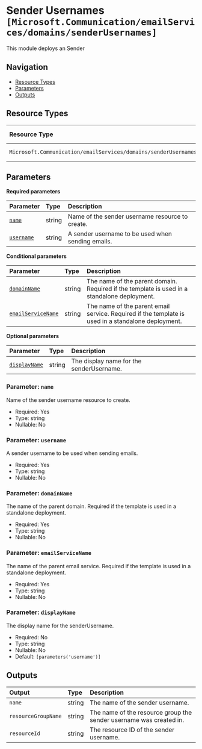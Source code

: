 # Sender Usernames `[Microsoft.Communication/emailServices/domains/senderUsernames]`

This module deploys an Sender

## Navigation

- [Resource Types](#Resource-Types)
- [Parameters](#Parameters)
- [Outputs](#Outputs)

## Resource Types

| Resource Type | API Version |
| :-- | :-- |
| `Microsoft.Communication/emailServices/domains/senderUsernames` | [2023-04-01](https://learn.microsoft.com/en-us/azure/templates/Microsoft.Communication/2023-04-01/emailServices/domains/senderUsernames) |

## Parameters

**Required parameters**

| Parameter | Type | Description |
| :-- | :-- | :-- |
| [`name`](#parameter-name) | string | Name of the sender username resource to create. |
| [`username`](#parameter-username) | string | A sender username to be used when sending emails. |

**Conditional parameters**

| Parameter | Type | Description |
| :-- | :-- | :-- |
| [`domainName`](#parameter-domainname) | string | The name of the parent domain. Required if the template is used in a standalone deployment. |
| [`emailServiceName`](#parameter-emailservicename) | string | The name of the parent email service. Required if the template is used in a standalone deployment. |

**Optional parameters**

| Parameter | Type | Description |
| :-- | :-- | :-- |
| [`displayName`](#parameter-displayname) | string | The display name for the senderUsername. |

### Parameter: `name`

Name of the sender username resource to create.

- Required: Yes
- Type: string
- Nullable: No

### Parameter: `username`

A sender username to be used when sending emails.

- Required: Yes
- Type: string
- Nullable: No

### Parameter: `domainName`

The name of the parent domain. Required if the template is used in a standalone deployment.

- Required: Yes
- Type: string
- Nullable: No

### Parameter: `emailServiceName`

The name of the parent email service. Required if the template is used in a standalone deployment.

- Required: Yes
- Type: string
- Nullable: No

### Parameter: `displayName`

The display name for the senderUsername.

- Required: No
- Type: string
- Nullable: No
- Default: `[parameters('username')]`

## Outputs

| Output | Type | Description |
| :-- | :-- | :-- |
| `name` | string | The name of the sender username. |
| `resourceGroupName` | string | The name of the resource group the sender username was created in. |
| `resourceId` | string | The resource ID of the sender username. |
